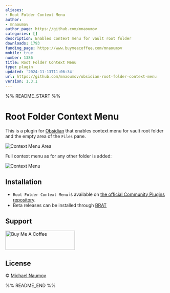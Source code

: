 ```yaml
---
aliases:
- Root Folder Context Menu
author:
- mnaoumov
author_page: https://github.com/mnaoumov
categories: []
description: Enables context menu for vault root folder
downloads: 1793
funding_page: https://www.buymeacoffee.com/mnaoumov
mobile: true
number: 1386
title: Root Folder Context Menu
type: plugin
updated: '2024-11-13T11:06:34'
url: https://github.com/mnaoumov/obsidian-root-folder-context-menu
version: 1.3.1
---
```


%% README_START %%

# Root Folder Context Menu

This is a plugin for [Obsidian](https://obsidian.md/) that enables context menu for vault root folder and the empty area of the `Files` pane.

![Context Menu Area](https://raw.githubusercontent.com/mnaoumov/obsidian-root-folder-context-menu/HEAD/images/context-menu-area.png)

Full context menu as for any other folder is added:

![Context Menu](https://raw.githubusercontent.com/mnaoumov/obsidian-root-folder-context-menu/HEAD/images/context-menu.png)

## Installation

- `Root Folder Context Menu` is available on [the official Community Plugins repository](https://obsidian.md/plugins?id=root-folder-context-menu).
- Beta releases can be installed through [BRAT](https://github.com/TfTHacker/obsidian42-brat)

## Support

<a href="https://www.buymeacoffee.com/mnaoumov" target="_blank"><img src="https://cdn.buymeacoffee.com/buttons/v2/default-yellow.png" alt="Buy Me A Coffee" style="height: 60px !important;width: 217px !important;"></a>

## License

© [Michael Naumov](https://github.com/mnaoumov/)


%% README_END %%